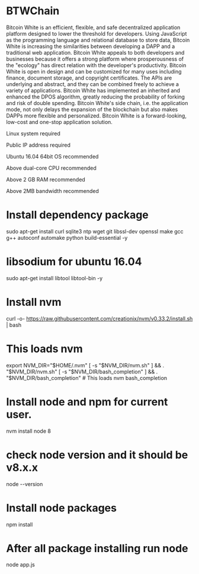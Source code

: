 # BTWChain

Bitcoin White is an efficient, flexible, and safe decentralized application platform designed to lower the threshold for developers. Using JavaScript as the programming language and relational database to store data, Bitcoin White is increasing the similarities between developing a DAPP and a traditional web application. Bitcoin White appeals to both developers and businesses because it offers a strong platform where prosperousness of the "ecology" has direct relation with the developer's productivity. Bitcoin White is open in design and can be customized for many uses including finance, document storage, and copyright certificates. The APIs are underlying and abstract, and they can be combined freely to achieve a variety of applications. Bitcoin White has implemented an inherited and enhanced the DPOS algorithm, greatly reducing the probability of forking and risk of double spending. Bitcoin White's side chain, i.e. the application mode, not only delays the expansion of the blockchain but also makes DAPPs more flexible and personalized. Bitcoin White is a forward-looking, low-cost and one-stop application solution.

Linux system required

Public IP address required

Ubuntu 16.04 64bit OS recommended

Above dual-core CPU recommended

Above 2 GB RAM recommended

Above 2MB bandwidth recommended

# Install dependency package 
sudo apt-get install curl sqlite3 ntp wget git libssl-dev openssl make gcc g++ autoconf automake python build-essential -y 
# libsodium for ubuntu 16.04 
sudo apt-get install libtool libtool-bin -y 
 
# Install nvm 
curl -o- https://raw.githubusercontent.com/creationix/nvm/v0.33.2/install.sh | bash 
# This loads nvm 
export NVM_DIR="$HOME/.nvm" 
[ -s "$NVM_DIR/nvm.sh" ] && \. "$NVM_DIR/nvm.sh"  
[ -s "$NVM_DIR/bash_completion" ] && \. "$NVM_DIR/bash_completion"  # This loads nvm bash_completion 
 
# Install node and npm for current user. 
nvm install node 8 
# check node version and it should be v8.x.x 
node --version 

# Install node packages 
npm install

# After all package installing run node
node app.js
